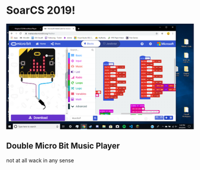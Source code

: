 # SoarCS 2019!

<!-- Note, the line below this one is what links to your screenshot, **DO NOT REMOVE** -->
![my_screenshot](./MusicMicroBit.png)

<!--
In this file, you should write a brief description of what your
project is, what you learned, and a simple screenshot of your work.

To add a screenshot, please replace `screenshot.png` with
your own screenshot.
-->

## Double Micro Bit Music Player

not at all wack in any sense
